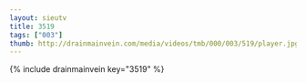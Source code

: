 ```yaml
--- 
layout: sieutv
title: 3519
tags: ["003"]
thumb: http://drainmainvein.com/media/videos/tmb/000/003/519/player.jpg
---
```

{% include drainmainvein key="3519" %} 
